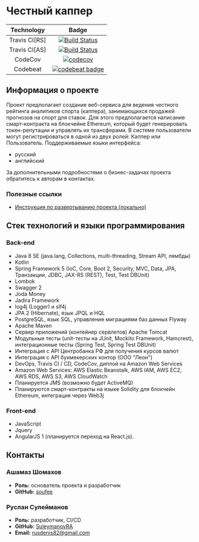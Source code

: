 # Честный каппер
| Technology | Badge |
|:-----------:|:-----:|
| Travis CI[RS] | [![Build Status](https://travis-ci.com/SuleymanovRA/kappers.svg?branch=master)](https://travis-ci.com/SuleymanovRA/kappers) |
| Travis CI[AS] | [![Build Status](https://travis-ci.org/soufee/kappers.svg?branch=master)](https://travis-ci.org/soufee/kappers) |
| CodeCov | [![codecov](https://codecov.io/gh/SuleymanovRA/kappers/branch/master/graph/badge.svg)](https://codecov.io/gh/SuleymanovRA/kappers) |
| Codebeat | [![codebeat badge](https://codebeat.co/badges/7aa7c56b-e4d4-4978-9f42-ce0657aa27a1)](https://codebeat.co/projects/github-com-suleymanovra-kappers-master) |

## Информация о проекте
Проект предполагает создание веб-сервиса для ведения честного рейтинга аналитиков спорта (каппера), занимающихся продажей прогнозов на спорт для ставок.
Для этого предполагается написание смарт-контракта на блокчейне Ethereum, который будет генерировать токен-репутации и управлять их трансферами.
В системе пользователи могут регистрироваться в одной из двух ролей: Каппер или Пользователь.
Поддерживаемые языки интерфейса:
- русский
- английский

За дополнительными подробностями о бизнес-задачах проекта обратитесь к авторам в контактах.

### Полезные ссылки
- [Инструкция по развертыванию проекта (локально)](https://github.com/soufee/kappers/wiki/%D0%98%D0%BD%D1%81%D1%82%D1%80%D1%83%D0%BA%D1%86%D0%B8%D1%8F-%D0%BF%D0%BE-%D1%80%D0%B0%D0%B7%D0%B2%D0%B5%D1%80%D1%82%D1%8B%D0%B2%D0%B0%D0%BD%D0%B8%D1%8E)

## Стек технологий и языки программирования
### Back-end
- Java 8 SE (java.lang, Сollections, multi-threading, Stream API, лямбды)
- Kotlin
- Spring Framework 5 (IoC, Core, Boot 2, Security, MVC, Data, JPA, Транзакции, JDBC, JAX-RS (REST), Test, Test DBUnit)
- Lombok
- Swagger 2
- Joda Money
- Jadira Framework
- log4j (Logger) и slf4j
- JPA 2 (Hibernate), язык JPQL и HQL
- PostgreSQL, язык SQL, управление миграциями баз данных Flyway
- Apache Maven
- Сервер приложений (контейнер сервлетов) Apache Tomcat
- Модульные тесты (unit-тесты на JUnit, Mockito Framework, Hamcrest), интеграционные тесты (Spring Test, Spring Test DBUnit)
- Интеграция с API Центробанка РФ для получения курсов валют
- Интеграция с API букмекерских контор (ООО "Леон")
- DevOps, Travis CI / CD, CodeCov, диплой на Amazon Web Services
- Amazon Web Services: AWS Elastic Beanstalk, AWS IAM, AWS EC2, AWS RDS, AWS S3, AWS CloudWatch
- Планируется JMS (возможно будет ActiveMQ)
- Планируются смарт-контракты на языке Solidity для блокчейн Ethereum, интеграция через Web3j

### Front-end
- JavaScript
- Jquery
- AngularJS 1 (планируется переход на React.js).

## Контакты
### Ашамаз Шомахов
* **Роль:** основатель проекта и разработчик
* **GitHub:** [soufee](https://github.com/soufee/kappers)

### Руслан Сулейманов
* **Роль:** разработчик, CI/CD
* **GitHub:** [SuleymanovRA](https://github.com/SuleymanovRA/kappers)
* **Email:** rusdenis82@gmail.com

